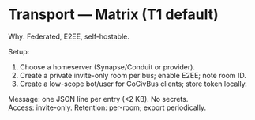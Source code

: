 <!-- status: stub; target: 150+ words -->
<!-- status: stub; target: 150+ words -->
# Transport — Matrix (T1 default)
Why: Federated, E2EE, self-hostable.

Setup:
1) Choose a homeserver (Synapse/Conduit or provider).  
2) Create a private invite-only room per bus; enable E2EE; note room ID.  
3) Create a low-scope bot/user for CoCivBus clients; store token locally.

Message: one JSON line per entry (<2 KB).  No secrets.  
Access: invite-only.  Retention: per-room; export periodically.


